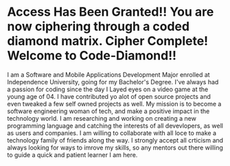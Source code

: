 # Access Has Been Granted!! You are now ciphering through a coded diamond matrix. Cipher Complete! Welcome to Code-Diamond!!

I am a Software and Mobile Applications Development Major enrolled at Independence University, going for my Bachelor's Degree.
I've always had a passion for coding since the day I Layed eyes on a video game at the young age of 04. I have contributed yo alot of open source projects and even tweaked a few self owned projects as well. My mission is to become a software engineering woman of tech, and make a positive impact in the technology world. I am researching and working on creating a new programming language and catching the interests of all devevlopers, as well as users and companies. I am willing to collaborate with all loce to make a technology family of friends along the way. I strongly accept all crticism and always looking for ways to imrove my skills, so any mentors out there willing to guide a quick and patient learner I am here.
